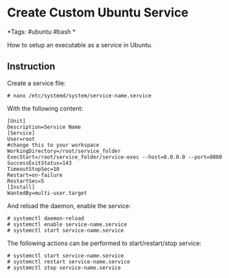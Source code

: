 # Create Custom Ubuntu Service
*Tags: #ubuntu #bash * 

How to setup an executable as a service in Ubuntu.

## Instruction
Create a service file:
```
# nano /etc/systemd/system/service-name.service
```

With the following content:
```
[Unit]
Description=Service Name
[Service]
User=root
#change this to your workspace
WorkingDirectory=/root/service_folder
ExecStart=/root/service_folder/service-exec --host=0.0.0.0 --port=8080
SuccessExitStatus=143
TimeoutStopSec=10
Restart=on-failure
RestartSec=5
[Install]
WantedBy=multi-user.target
```

And reload the daemon, enable the service:
```
# systemctl daemon-reload
# systemctl enable service-name.service
# systemctl start service-name.service
```

The following actions can be performed to start/restart/stop service:
```
# systemctl start service-name.service
# systemctl restart service-name.service
# systemctl stop service-name.service
```
